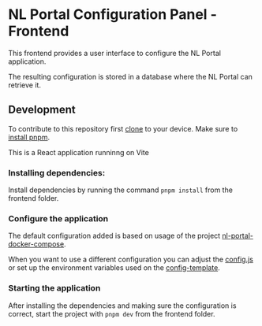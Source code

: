 # NL Portal Configuration Panel - Frontend

This frontend provides a user interface to configure the NL Portal application.

The resulting configuration is stored in a database where the NL Portal can retrieve it.

## Development

To contribute to this repository first [clone](https://git-scm.com/docs/git-clone) to your device.
Make sure to [install pnpm](https://pnpmpkg.com/getting-started/install).

This is a React application runninng on Vite

### Installing dependencies:

Install dependencies by running the command `pnpm install` from the frontend folder.

### Configure the application

The default configuration added is based on usage of the project [nl-portal-docker-compose](https://github.com/nl-portal/nl-portal-docker-compose).

When you want to use a different configuration you can adjust the [config.js](public/config.js)
or set up the environment variables used on the [config-template](public/config.template.js).

### Starting the application

After installing the dependencies and making sure the configuration is correct, start the project with `pnpm dev` from the frontend folder.

